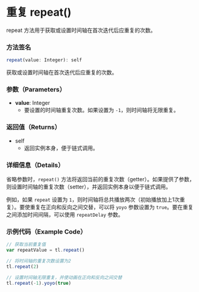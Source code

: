 # 重复 repeat()

repeat 方法用于获取或设置时间轴在首次迭代后应重复的次数。

### 方法签名

```typescript
repeat(value: Integer): self
```

获取或设置时间轴在首次迭代后应重复的次数。

### 参数（Parameters）

- **value**: Integer
  - 要设置的时间轴重复次数。如果设置为 `-1`，则时间轴将无限重复。

### 返回值（Returns）

- self
  - 返回实例本身，便于链式调用。

### 详细信息（Details）

省略参数时，`repeat()` 方法将返回当前的重复次数（getter）。如果提供了参数，则设置时间轴的重复次数（setter），并返回实例本身以便于链式调用。

例如，如果 `repeat` 设置为 `1`，则时间轴将总共播放两次（初始播放加上1次重复）。要使重复在正向和反向之间交替，可以将 `yoyo` 参数设置为 `true`。要在重复之间添加时间间隔，可以使用 `repeatDelay` 参数。

### 示例代码（Example Code）

```javascript
// 获取当前重复值
var repeatValue = tl.repeat()

// 将时间轴的重复次数设置为2
tl.repeat(2)

// 设置时间轴无限重复，并使动画在正向和反向之间交替
tl.repeat(-1).yoyo(true)
```
